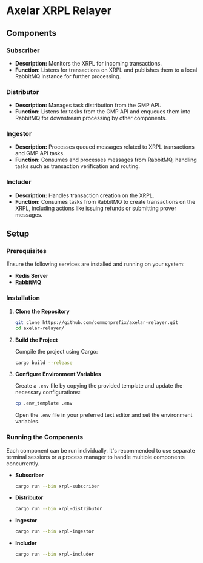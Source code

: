 # Axelar XRPL Relayer

## Components
### Subscriber
- **Description:** Monitors the XRPL for incoming transactions.
- **Function:** Listens for transactions on XRPL and publishes them to a local RabbitMQ instance for further processing.
  
### Distributor
- **Description:** Manages task distribution from the GMP API.
- **Function:** Listens for tasks from the GMP API and enqueues them into RabbitMQ for downstream processing by other components.
  
### Ingestor
- **Description:** Processes queued messages related to XRPL transactions and GMP API tasks.
- **Function:** Consumes and processes messages from RabbitMQ, handling tasks such as transaction verification and routing.
  
### Includer
- **Description:** Handles transaction creation on the XRPL.
- **Function:** Consumes tasks from RabbitMQ to create transactions on the XRPL, including actions like issuing refunds or submitting prover messages.

## Setup

### Prerequisites

Ensure the following services are installed and running on your system:
- **Redis Server**  
- **RabbitMQ**

### Installation

1. **Clone the Repository**

    ```bash
    git clone https://github.com/commonprefix/axelar-relayer.git
    cd axelar-relayer/
    ```

2. **Build the Project**

    Compile the project using Cargo:

    ```bash
    cargo build --release
    ```

3. **Configure Environment Variables**

    Create a `.env` file by copying the provided template and update the necessary configurations:

    ```bash
    cp .env_template .env
    ```

    Open the `.env` file in your preferred text editor and set the environment variables.


### Running the Components

Each component can be run individually. It's recommended to use separate terminal sessions or a process manager to handle multiple components concurrently.

- **Subscriber**

    ```bash
    cargo run --bin xrpl-subscriber
    ```

- **Distributor**

    ```bash
    cargo run --bin xrpl-distributor
    ```

- **Ingestor**

    ```bash
    cargo run --bin xrpl-ingestor
    ```

- **Includer**

    ```bash
    cargo run --bin xrpl-includer
    ```
